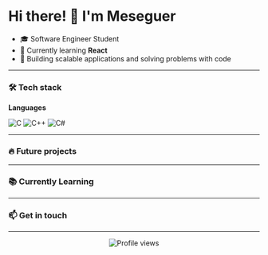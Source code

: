 # Hi there! 👋 I'm Meseguer

- 🎓 Software Engineer Student
- 🌱 Currently learning **React**
- 🚀 Building scalable applications and solving problems with code

---

### 🛠️ Tech stack

**Languages**

![C](https://img.shields.io/badge/C-00599C?style=for-the-badge&logo=c&logoColor=white)
![C++](https://img.shields.io/badge/C%2B%2B-00599C?style=for-the-badge&logo=c%2B%2B&logoColor=white)
![C#](https://img.shields.io/badge/C%23-239120?style=for-the-badge&logo=c-sharp&logoColor=white)

---

### 🔥 Future projects

---

### 📚 Currently Learning

---

### 📫 Get in touch

---

<div align="center">
  <img src="https://komarev.com/ghpvc/?username=1meseguer&label=Profile+Views&color=blueviolet&style=flat-square" alt="Profile views" />
</div>
